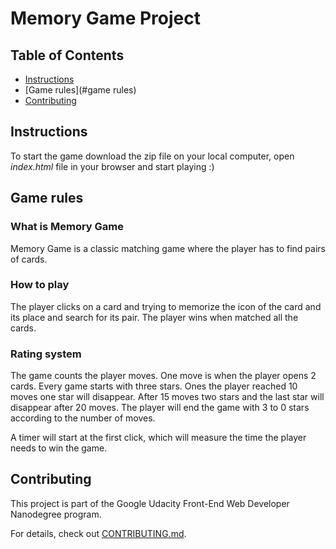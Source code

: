 # Memory Game Project

## Table of Contents

* [Instructions](#instructions)
* [Game rules](#game rules)
* [Contributing](#contributing)

## Instructions

To start the game download the zip file on your local computer, open _index.html_ file in your browser and start playing :)


## Game rules

### What is Memory Game
Memory Game is a classic matching game where the player has to find pairs of cards.

### How to play
The player clicks on a card and trying to memorize the icon of the card and its place and search for its pair. The player wins when matched all the cards.

### Rating system
The game counts the player moves. One move is when the player opens 2 cards.
Every game starts with three stars. Ones the player reached 10 moves one star will disappear. After 15 moves two stars and the last star will disappear after 20 moves. The player will end the game with 3 to 0 stars according to the number of moves.

A timer will start at the first click, which will measure the time the player needs to win the game.


## Contributing

This project is part of the Google Udacity Front-End Web Developer Nanodegree program.

For details, check out [CONTRIBUTING.md](CONTRIBUTING.md).
